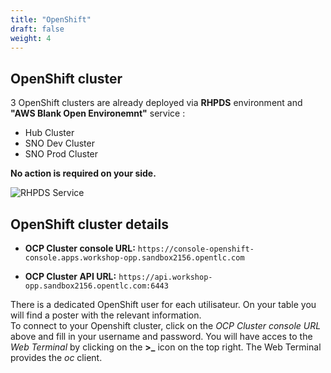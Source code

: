 ```yaml
---
title: "OpenShift"
draft: false
weight: 4
---
```


## OpenShift cluster

3 OpenShift clusters are already deployed via **RHPDS** environment and **"AWS Blank Open Environemnt"** service :

* Hub Cluster
* SNO Dev Cluster
* SNO Prod Cluster

**No action is required on your side.**

![RHPDS Service](/OPP-2023-lab-instruction.github.io/images/aws-blank-open.png)


## OpenShift cluster details

* **OCP Cluster console URL:** `https://console-openshift-console.apps.workshop-opp.sandbox2156.opentlc.com`

* **OCP Cluster API URL:** `https://api.workshop-opp.sandbox2156.opentlc.com:6443`

There is a dedicated OpenShift user for each utilisateur.
On your table you will find a poster with the relevant information.  
To connect to your Openshift cluster, click on the *OCP Cluster console URL* above and fill in your username and password. You will have acces to the *Web Terminal* by clicking on the **>_** icon on the top right. The Web Terminal provides the *oc* client.